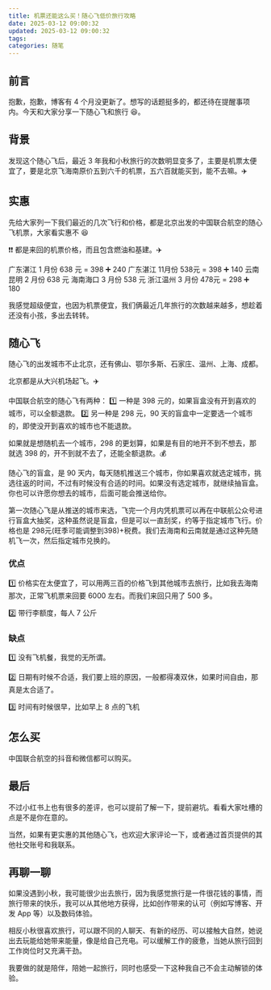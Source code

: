 ```yaml
---
title: 机票还能这么买！随心飞低价旅行攻略
date: 2025-03-12 09:00:32
updated: 2025-03-12 09:00:32
tags:
categories: 随笔
---
```


## 前言
抱歉，抱歉，博客有 4 个月没更新了。想写的话题挺多的，都还待在提醒事项内。今天和大家分享一下随心飞和旅行 😆。

## 背景
发现这个随心飞后，最近 3 年我和小秋旅行的次数明显变多了，主要是机票太便宜了，要是北京飞海南原价五到六千的机票，五六百就能买到，能不去嘛。✈️

## 实惠
先给大家列一下我们最近的几次飞行和价格，都是北京出发的中国联合航空的随心飞机票，大家看实惠不 😆

❗️❗️ 都是来回的机票价格，而且包含燃油和基建。✈️

广东湛江 1 月份 638 元 = 398 ➕ 240
广东湛江 11月份 538元 = 398 ➕ 140
云南昆明 2 月份 638 元
海南海口 3 月份 538 元
浙江温州 3 月份 478元 = 298 ➕ 180

我感觉超级便宜，也因为机票便宜，我们俩最近几年旅行的次数越来越多，想趁着还没有小孩，多出去转转。

## 随心飞
随心飞的出发城市不止北京，还有佛山、鄂尔多斯、石家庄、温州、上海、成都。

北京都是从大兴机场起飞。✈️

中国联合航空的随心飞有两种：
1️⃣ 一种是 398 元的，如果盲盒没有开到喜欢的城市，可以全额退款。
2️⃣ 另一种是 298 元，90 天的盲盒中一定要选一个城市的，即使没开到喜欢的城市也不能退款。

如果就是想随机去一个城市，298 的更划算，如果是有目的地开不到不想去，那就选 398 的，开不到就不去了，还能全额退款。💰

随心飞的盲盒，是 90 天内，每天随机推送三个城市，你如果喜欢就选定城市，挑选往返的时间，不过有时候没有合适的时间。如果没有选定城市，就继续抽盲盒。你也可以许愿你想去的城市，后面可能会推送给你。

第一次随心飞是从推送的城市来选，飞完一个月内凭机票可以再在中联航公众号进行盲盒大抽奖，这种虽然说是盲盒，但是可以一直刮奖，约等于指定城市飞行。价格也是 298元(旺季可能调整到398)+税费。我们去海南和云南就是通过这种先随机飞一次，然后指定城市兑换的。

### 优点
1️⃣ 价格实在太便宜了，可以用两三百的价格飞到其他城市去旅行，比如我去海南那次，正常飞机票来回要 6000 左右。而我们来回只用了 500 多。

2️⃣ 带行李额度，每人 7 公斤

### 缺点
1️⃣ 没有飞机餐，我觉的无所谓。

2️⃣ 日期有时候不合适，我们要上班的原因，一般都得凑双休，如果时间自由，那真是太合适了。

3️⃣ 时间有时候很早，比如早上 8 点的飞机

## 怎么买
中国联合航空的抖音和微信都可以购买。

## 最后
不过小红书上也有很多的差评，也可以提前了解一下，提前避坑。看看大家吐槽的点是不是你在意的。

当然，如果有更实惠的其他随心飞，也欢迎大家评论一下，或者通过首页提供的其他社交账号和我联系。

## 再聊一聊

如果没遇到小秋，我可能很少出去旅行，因为我感觉旅行是一件很花钱的事情，而旅行带来的快乐，我可以从其他地方获得，比如创作带来的认可（例如写博客、开发 App 等）以及数码体验。

相反小秋很喜欢旅行，可以跟不同的人聊天、有新的经历、可以接触大自然，她说出去玩能给她带来能量，像是给自己充电。可以缓解工作的疲惫，当她从旅行回到工作岗位时又充满干劲。

我要做的就是陪伴，陪她一起旅行，同时也感受一下这种我自己不会主动解锁的体验。